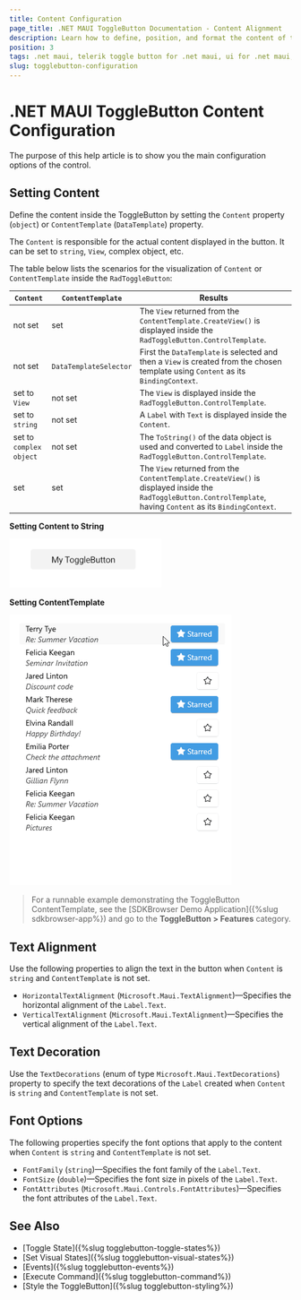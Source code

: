 ```yaml
---
title: Content Configuration
page_title: .NET MAUI ToggleButton Documentation - Content Alignment
description: Learn how to define, position, and format the content of the Telerik ToggleButton for .NET MAUI.
position: 3
tags: .net maui, telerik toggle button for .net maui, ui for .net maui, toggle button, microsoft .net maui
slug: togglebutton-configuration
---
```


# .NET MAUI ToggleButton Content Configuration

The purpose of this help article is to show you the main configuration options of the control.

## Setting Content

Define the content inside the ToggleButton by setting the `Content` property (`object`) or `ContentTemplate` (`DataTemplate`) property.

The `Content` is responsible for the actual content displayed in the button. It can be set to `string`, `View`, complex object, etc.

The table below lists the scenarios for the visualization of `Content` or `ContentTemplate` inside the `RadToggleButton`:

| `Content` | `ContentTemplate` | Results |
| --------- | ----------------- | --------|
| not set | set | The `View` returned from the `ContentTemplate.CreateView()` is displayed inside the `RadToggleButton.ControlTemplate`. |
| not set | `DataTemplateSelector` | First the `DataTemplate` is selected and then a `View` is created from the chosen template using `Content` as its `BindingContext`. |
| set to `View` | not set | The `View` is displayed inside the `RadToggleButton.ControlTemplate`. |
| set to `string` | not set | A `Label` with `Text` is displayed inside the `Content`. |
| set to `complex object` | not set | The `ToString()` of the data object is used and converted to `Label` inside the `RadToggleButton.ControlTemplate`. |
| set | set | The `View` returned from the `ContentTemplate.CreateView()` is displayed inside the `RadToggleButton.ControlTemplate`, having `Content` as its `BindingContext`. |

__Setting Content to String__

<snippet id='togglebutton-gettingstarted-xaml' />

![.NET MAUI ToggleButton Content](images/togglebutton-content.png "ToggleButton for .NET MAUI")

__Setting ContentTemplate__

<snippet id='togglebutton-content-template' />

![.NET MAUI ToggleButton ContentTemplate](images/togglebutton-content-template.gif "ToggleButton for .NET MAUI")

> For a runnable example demonstrating the ToggleButton ContentTemplate, see the [SDKBrowser Demo Application]({%slug sdkbrowser-app%}) and go to the **ToggleButton > Features** category.

## Text Alignment

Use the following properties to align the text in the button when `Content` is `string` and `ContentTemplate` is not set.

* `HorizontalTextAlignment` (`Microsoft.Maui.TextAlignment`)&mdash;Specifies the horizontal alignment of the `Label.Text`. 
* `VerticalTextAlignment` (`Microsoft.Maui.TextAlignment`)&mdash;Specifies the vertical alignment of the `Label.Text`.

## Text Decoration

Use the `TextDecorations` (enum of type `Microsoft.Maui.TextDecorations`) property to specify the text decorations of the `Label` created when `Content` is `string` and `ContentTemplate` is not set.

## Font Options

The following properties specify the font options that apply to the content when `Content` is `string` and `ContentTemplate` is not set.

* `FontFamily` (`string`)&mdash;Specifies the font family of the `Label.Text`.
* `FontSize` (`double`)&mdash;Specifies the font size in pixels of the `Label.Text`.
* `FontAttributes` (`Microsoft.Maui.Controls.FontAttributes`)&mdash;Specifies the font attributes of the `Label.Text`.

## See Also

- [Toggle State]({%slug togglebutton-toggle-states%})
- [Set Visual States]({%slug togglebutton-visual-states%})
- [Events]({%slug togglebutton-events%})
- [Execute Command]({%slug togglebutton-command%})
- [Style the ToggleButton]({%slug togglebutton-styling%})